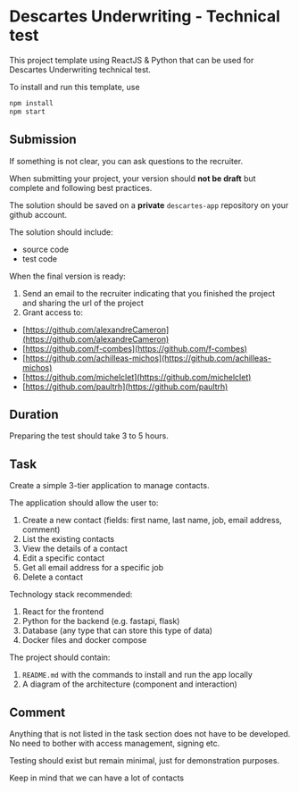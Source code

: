 # Descartes Underwriting - Technical test

This project template using ReactJS & Python that can be used for Descartes Underwriting technical test.

To install and run this template, use

```bash
npm install
npm start
```

## Submission

If something is not clear, you can ask questions to the recruiter.

When submitting your project, your version should **not be draft** but complete and following best practices.

The solution should be saved on a **private** `descartes-app` repository on your github account.

The solution should include:

- source code
- test code

When the final version is ready:

1. Send an email to the recruiter indicating that you finished the project and sharing the url of the project
2. Grant access to:

- [https://github.com/alexandreCameron](https://github.com/alexandreCameron)
- [https://github.com/f-combes](https://github.com/f-combes)
- [https://github.com/achilleas-michos](https://github.com/achilleas-michos)
- [https://github.com/michelclet](https://github.com/michelclet)
- [https://github.com/paultrh](https://github.com/paultrh)

## Duration

Preparing the test should take 3 to 5 hours.

## Task

Create a simple 3-tier application to manage contacts.

The application should allow the user to:

1. Create a new contact (fields: first name, last name, job, email address, comment)
2. List the existing contacts
3. View the details of a contact
4. Edit a specific contact
5. Get all email address for a specific job
6. Delete a contact

Technology stack recommended:

1. React for the frontend
2. Python for the backend (e.g. fastapi, flask)
3. Database (any type that can store this type of data)
4. Docker files and docker compose

The project should contain:

1. `README.md` with the commands to install and run the app locally
2. A diagram of the architecture (component and interaction)

## Comment

Anything that is not listed in the task section does not have to be developed.
No need to bother with access management, signing etc.

Testing should exist but remain minimal, just for demonstration purposes.

Keep in mind that we can have a lot of contacts
